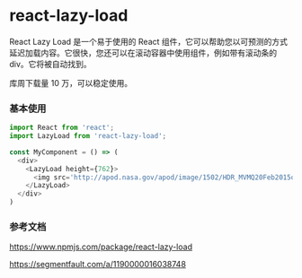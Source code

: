 # react-lazy-load

React Lazy Load 是一个易于使用的 React 组件，它可以帮助您以可预测的方式延迟加载内容。它很快，您还可以在滚动容器中使用组件，例如带有滚动条的div。它将被自动找到。

库周下载量 10 万，可以稳定使用。

### 基本使用

~~~js
import React from 'react';
import LazyLoad from 'react-lazy-load';

const MyComponent = () => (
  <div>
    <LazyLoad height={762}>
      <img src='http://apod.nasa.gov/apod/image/1502/HDR_MVMQ20Feb2015ouellet1024.jpg' />
    </LazyLoad>
  </div>
)
~~~

### 参考文档

https://www.npmjs.com/package/react-lazy-load

https://segmentfault.com/a/1190000016038748

